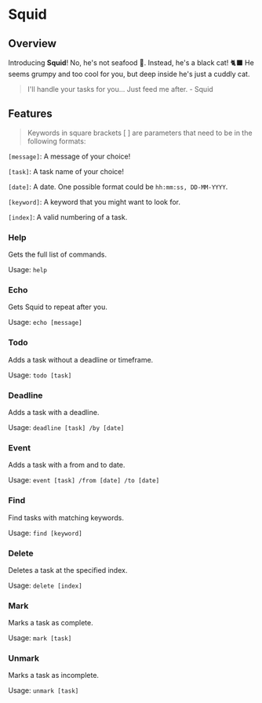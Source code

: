 # Squid

## Overview
Introducing **Squid**! No, he's not seafood 🦑. Instead, he's a black cat! 🐈‍⬛
He seems grumpy and too cool for you, but deep inside he's just a cuddly cat.
> I'll handle your tasks for you... Just feed me after. - Squid
## Features

> Keywords in square brackets [ ] are parameters that need to be in the following formats:

`[message]`: A message of your choice!

`[task]`: A task name of your choice!

`[date]`: A date. One possible format could be `hh:mm:ss, DD-MM-YYYY`.

`[keyword]`: A keyword that you might want to look for.

`[index]`: A valid numbering of a task.

### Help
Gets the full list of commands.

Usage: `help`
### Echo
Gets Squid to repeat after you.

Usage: `echo [message]`
### Todo
Adds a task without a deadline or timeframe.

Usage: `todo [task]`
### Deadline
Adds a task with a deadline.

Usage: `deadline [task] /by [date]`
### Event
Adds a task with a from and to date.

Usage: `event [task] /from [date] /to [date]`
### Find
Find tasks with matching keywords.

Usage: `find [keyword]`
### Delete
Deletes a task at the specified index.

Usage: `delete [index]`
### Mark
Marks a task as complete.

Usage: `mark [task]`
### Unmark
Marks a task as incomplete.

Usage: `unmark [task]`